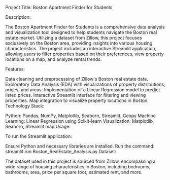 Project Title: Boston Apartment Finder for Students

Description:

The Boston Apartment Finder for Students is a comprehensive data analysis and visualization tool designed to help students navigate the Boston real estate market. Utilizing a dataset from Zillow, this project focuses exclusively on the Boston area, providing insights into various housing characteristics. The project includes an interactive Streamlit application, allowing users to filter properties based on their preferences, view property locations on a map, and analyze rental trends.

Features:

Data cleaning and preprocessing of Zillow's Boston real estate data.
Exploratory Data Analysis (EDA) with visualizations of property distributions, prices, and areas.
Implementation of a Linear Regression model to predict listed prices.
Interactive Streamlit interface for filtering and viewing properties.
Map integration to visualize property locations in Boston.
Technology Stack:

Python: Pandas, NumPy, Matplotlib, Seaborn, Streamlit, Geopy
Machine Learning: Linear Regression using Scikit-learn
Visualization: Matplotlib, Seaborn, Streamlit map
Usage:

To run the Streamlit application:

Ensure Python and necessary libraries are installed.
Run the command: streamlit run Boston_RealEstate_Analysis.py
Dataset:

The dataset used in this project is sourced from Zillow, encompassing a wide range of housing characteristics in Boston, including bedrooms, bathrooms, area, price per square foot, estimated rent, and more.

